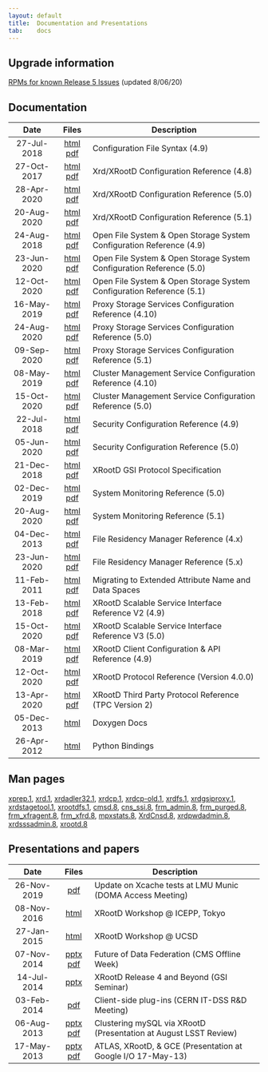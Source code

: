 ```yaml
---
layout: default
title:  Documentation and Presentations
tab:    docs
---
```


Upgrade information
-------------------

[RPMs for known Release 5 Issues](/doc/dev50/R5-Issues.htm) (updated 8/06/20)

Documentation
-------------

|Date       |Files                                                                 |Description                                                                     |
|:---------:|:----------------------------------------------------------------------:|------------------------------------------------------------------------------|
|27-Jul-2018|[html](/doc/dev49/Syntax_config.htm) [pdf](/doc/dev49/Syntax_config.pdf)  |Configuration File Syntax (4.9)                                               |
|27-Oct-2017|[html](/doc/dev48/xrd_config.htm) [pdf](/doc/dev48/xrd_config.pdf)        |Xrd/XRootD Configuration Reference (4.8)                            |
|28-Apr-2020|[html](/doc/dev50/xrd_config.htm) [pdf](/doc/dev50/xrd_config.pdf)        |Xrd/XRootD Configuration Reference (5.0)                            |
|20-Aug-2020|[html](/doc/dev51/xrd_config.htm) [pdf](/doc/dev51/xrd_config.pdf)        |Xrd/XRootD Configuration Reference (5.1)                            |
|24-Aug-2018|[html](/doc/dev49/ofs_config.htm) [pdf](/doc/dev49/ofs_config.pdf)        |Open File System &amp; Open Storage System Configuration Reference (4.9)      |
|23-Jun-2020|[html](/doc/dev50/ofs_config.htm) [pdf](/doc/dev50/ofs_config.pdf)        |Open File System &amp; Open Storage System Configuration Reference (5.0)      |
|12-Oct-2020|[html](/doc/dev51/ofs_config.htm) [pdf](/doc/dev51/ofs_config.pdf)        |Open File System &amp; Open Storage System Configuration Reference (5.1)      |
|16-May-2019|[html](/doc/dev410/pss_config.htm) [pdf](/doc/dev410/pss_config.pdf)      |Proxy Storage Services Configuration Reference (4.10)    |
|24-Aug-2020|[html](/doc/dev50/pss_config.htm) [pdf](/doc/dev50/pss_config.pdf)        |Proxy Storage Services Configuration Reference (5.0)    |
|09-Sep-2020|[html](/doc/dev51/pss_config.htm) [pdf](/doc/dev51/pss_config.pdf)        |Proxy Storage Services Configuration Reference (5.1)    |
|08-May-2019|[html](/doc/dev410/cms_config.htm) [pdf](/doc/dev410/cms_config.pdf)      |Cluster Management Service Configuration Reference (4.10)                    |
|15-Oct-2020|[html](/doc/dev50/cms_config.htm) [pdf](/doc/dev50/cms_config.pdf)        |Cluster Management Service Configuration Reference (5.0)                    |
|22-Jul-2018|[html](/doc/dev49/sec_config.htm) [pdf](/doc/dev49/sec_config.pdf)        |Security Configuration Reference (4.9)                                         |
|05-Jun-2020|[html](/doc/dev50/sec_config.htm) [pdf](/doc/dev50/sec_config.pdf)        |Security Configuration Reference (5.0)                                         |
|21-Dec-2018|[html](/doc/gsidocs/XRootDGSIProtocolSpecifications.html) [pdf](/doc/gsidocs/XRootD-GSI-Protocol-Specifications.pdf) |XRootD GSI Protocol Specification
|02-Dec-2019|[html](/doc/dev50/xrd_monitoring.htm) [pdf](/doc/dev50/xrd_monitoring.pdf)|System Monitoring Reference (5.0)                                           |
|20-Aug-2020|[html](/doc/dev51/xrd_monitoring.htm) [pdf](/doc/dev51/xrd_monitoring.pdf)|System Monitoring Reference (5.1)                                           |
|04-Dec-2013|[html](/doc/dev4/frm_config.htm) [pdf](/doc/dev4/frm_config.pdf)          |File Residency Manager Reference (4.x)                                  |
|23-Jun-2020|[html](/doc/dev50/frm_config.htm) [pdf](/doc/dev50/frm_config.pdf)        |File Residency Manager Reference (5.x)                                  |
|11-Feb-2011|[html](/doc/prod/frm_migr.htm) [pdf](/doc/prod/frm_migr.pdf)            |Migrating to Extended Attribute Name and Data Spaces                          |
|13-Feb-2018|[html](/doc/dev49/ssi_reference-V2.htm) [pdf](/doc/dev49/ssi_reference-V2.pdf) |XRootD Scalable Service Interface Reference V2 (4.9) |
|15-Oct-2020|[html](/doc/dev50/ssi_reference-V3.htm) [pdf](/doc/dev50/ssi_reference-V3.pdf) |XRootD Scalable Service Interface Reference V3 (5.0) |
|08-Mar-2019|[html](/doc/xrdcl-docs/www/xrdcldocs.html) [pdf](/doc/xrdcl-docs/xrdcldocs.pdf) |XRootD Client Configuration &amp; API Reference (4.9)
|12-Oct-2020|[html](/doc/dev50/XRdv400.htm) [pdf](/doc/dev50/XRdv400.pdf)              |XRootD Protocol Reference (Version 4.0.0)                                     |
|13-Apr-2020|[html](/doc/dev49/tpc_protocol.htm) [pdf](/doc/dev49/tpc_protocol.pdf)    |XRootD Third Party Protocol Reference (TPC Version 2)                                     |
|05-Dec-2013|[html](http://xrootd.org/doc/doxygen/current/html/annotated.html)|Doxygen Docs|
|26-Apr-2012|[html](http://xrootd.org/doc/python/xrootd-python/)|Python Bindings|

Man pages
---------

[xprep.1](/doc/man/xprep.1.html),
[xrd.1](/doc/man/xrd.1.html),
[xrdadler32.1](/doc/man/xrdadler32.1.html),
[xrdcp.1](/doc/man/xrdcp.1.html),
[xrdcp-old.1](/doc/man/xrdcp-old.1.html),
[xrdfs.1](/doc/man/xrdfs.1.html),
[xrdgsiproxy.1](/doc/man/xrdgsiproxy.1.html),
[xrdstagetool.1](/doc/man/xrdstagetool.1.html),
[xrootdfs.1](/doc/man/xrootdfs.1.html),
[cmsd.8](/doc/man/cmsd.8.html),
[cns_ssi.8](/doc/man/cns_ssi.8.html),
[frm_admin.8](/doc/man/frm_admin.8.html),
[frm_purged.8](/doc/man/frm_purged.8.html),
[frm_xfragent.8](/doc/man/frm_xfragent.8.html),
[frm_xfrd.8](/doc/man/frm_xfrd.8.html),
[mpxstats.8](/doc/man/mpxstats.8.html),
[XrdCnsd.8](/doc/man/XrdCnsd.8.html),
[xrdpwdadmin.8](/doc/man/xrdpwdadmin.8.html),
[xrdsssadmin.8](/doc/man/xrdsssadmin.8.html),
[xrootd.8](/doc/man/xrootd.8.html)

Presentations and papers
------------------------

|Date       |Files                                                                 |Description                                                       |
|:---------:|:--------------------------------------------------------------------:|------------------------------------------------------------------|
|26-Nov-2019|[pdf](/presentations/nikolai_doma_access_26.11.2019.pdf)|Update on Xcache tests at LMU Munic (DOMA Access Meeting)|
|08-Nov-2016|[html](https://indico.cern.ch/event/523410/other-view?view=standard)|XRootD Workshop @ ICEPP, Tokyo|
|27-Jan-2015|[html](https://indico.cern.ch/event/330212/other-view?view=standard)|XRootD Workshop @ UCSD|
|07-Nov-2014|[pptx](/presentations/COW-141107.pptx) [pdf](/presentations/COW-141107.pdf)|Future of Data Federation (CMS Offline Week)|
|14-Jul-2014|[pptx](/presentations/GSI-140715.pptx)|XRootD Release 4 and Beyond (GSI Seminar)|
|03-Feb-2014|[pdf](/presentations/20140203_client_plugins.pdf)|Client-side plug-ins (CERN IT-DSS R&D Meeting)|
|06-Aug-2013|[pptx](/presentations/LSST-Review.pptx) [pdf](/presentations/LSST-Review.pdf)|Clustering mySQL via XRootD (Presentation at August LSST Review)|
|17-May-2013|[pptx](/presentations/Google_IO_talk_1305.pptx) [pdf](/presentations/Google_IO_talk_1305.pdf)|ATLAS, XRootD, & GCE (Presentation at Google I/O 17-May-13)|

